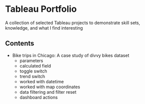 # Tableau Portfolio
A collection of selected Tableau projects to demonstrate skill sets, knowledge, and what I find interesting

## Contents
- Bike trips in Chicago: A case study of divvy bikes dataset
    - parameters
    - calculated field
    - toggle switch
    - trend switch
    - worked with datetime
    - worked with map coordinates
    - data filtering and filter reset
    - dashboard actions